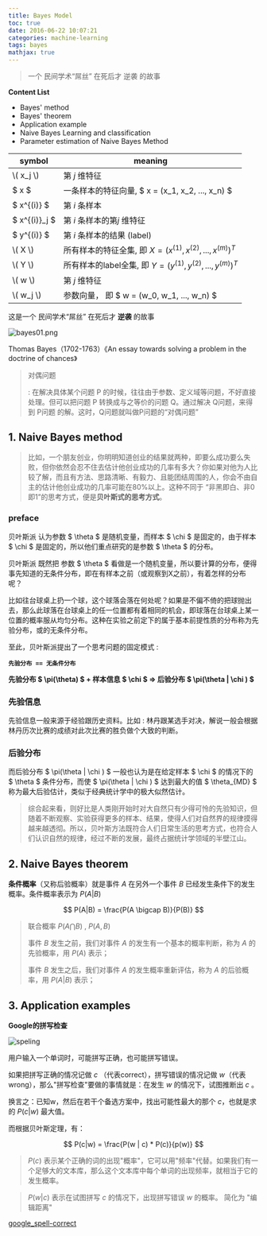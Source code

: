 ```yaml
---
title: Bayes Model
toc: true
date: 2016-06-22 10:07:21
categories: machine-learning
tags: bayes
mathjax: true
---
```


<script type="text/x-mathjax-config">
  MathJax.Hub.Config({
    extensions: ["tex2jax.js"],
    jax: ["input/TeX"],
    tex2jax: {
      inlineMath: [ ['$','$'], ['\\(','\\)'] ],
      displayMath: [ ['$$','$$'], ['\[','\]'] ],
      processEscapes: true
    }
  });
</script>
<script type="text/javascript" src="https://cdn.mathjax.org/mathjax/latest/MathJax.js?config=TeX-AMS_HTML,http://myserver.com/MathJax/config/local/local.js">
</script>

> 一个 民间学术“屌丝” 在死后才 逆袭 的故事

<!--more-->

**Content List**

- Bayes' method
- Bayes' theorem
- Application example
- Naive Bayes Learning and classification
- Parameter estimation of Naive Bayes Method

symbol | meaning
------- | -------
\\( x_j \\) | 第 $j$ 维特征
$ x $ | 一条样本的特征向量, $ x = (x_1, x_2, ..., x_n) $
$ x^{(i)} $ | 第 $i$ 条样本
$ x^{(i)}_j $ | 第 $i$ 条样本的第$j$ 维特征
$ y^{(i)} $ | 第 $i$ 条样本的结果 (label)
\\( X \\) | 所有样本的特征全集, 即 $X = (x^{(1)}, x^{(2)}, ..., x^{(m)})^T$
\\( Y \\) | 所有样本的label全集, 即 $Y = (y^{(1)}, y^{(2)}, ... , y^{(m)})^T$
\\( w \\) | 第 $j$ 维特征
\\( w_j \\) | 参数向量， 即 $ w = (w_0, w_1, ..., w_n) $


这是一个 民间学术“屌丝” 在死后才 **逆袭** 的故事

![bayes01.png](/images/ml-bayes-01.png)

Thomas Bayes（1702-1763）《An essay towards solving a problem in the doctrine of chances》

> 对偶问题 
>
>   :  在解决具体某个问题 P  的时候，往往由于参数、定义域等问题，不好直接处理。但可以把问题 P 转换成与之等价的问题 Q。通过解决 Q问题，来得到 P问题 的解。这时，Q问题就叫做P问题的“对偶问题”


## 1. Naive Bayes method


> 比如，一个朋友创业，你明明知道创业的结果就两种，即要么成功要么失败，但你依然会忍不住去估计他创业成功的几率有多大？你如果对他为人比较了解，而且有方法、思路清晰、有毅力、且能团结周围的人，你会不由自主的估计他创业成功的几率可能在80%以上。这种不同于 “非黑即白、非0即1”的思考方式，便是**贝叶斯式的思考方式**。


### preface

贝叶斯派 认为参数 $ \theta $ 是随机变量，而样本 $ \chi $ 是固定的，由于样本 $ \chi $ 是固定的，所以他们重点研究的是参数 $ \theta $ 的分布。

贝叶斯派 既然把 参数 $ \theta $ 看做是一个随机变量，所以要计算的分布，便得事先知道的无条件分布，即在有样本之前（或观察到X之前），有着怎样的分布呢？

比如往台球桌上扔一个球，这个球落会落在何处呢？如果是不偏不倚的把球抛出去，那么此球落在台球桌上的任一位置都有着相同的机会，即球落在台球桌上某一位置的概率服从均匀分布。这种在实验之前定下的属于基本前提性质的分布称为先验分布，或的无条件分布。

至此，贝叶斯派提出了一个思考问题的固定模式 :  

**`先验分布 == 无条件分布`**

**先验分布 $ \pi(\theta) $ + 样本信息 $ \chi $ => 后验分布  $ \pi(\theta | \chi ) $**

### 先验信息

先验信息一般来源于经验跟历史资料。比如 : 林丹跟某选手对决，解说一般会根据林丹历次比赛的成绩对此次比赛的胜负做个大致的判断。

### 后验分布

  而后验分布  $ \pi(\theta | \chi ) $ 一般也认为是在给定样本 $ \chi $ 的情况下的 $ \theta $ 条件分布，而使  $ \pi(\theta | \chi ) $ 达到最大的值 $ \theta_{MD} $ 称为最大后验估计，类似于经典统计学中的极大似然估计。

>  综合起来看，则好比是人类刚开始时对大自然只有少得可怜的先验知识，但随着不断观察、实验获得更多的样本、结果，使得人们对自然界的规律摸得越来越透彻。所以，贝叶斯方法既符合人们日常生活的思考方式，也符合人们认识自然的规律，经过不断的发展，最终占据统计学领域的半壁江山。


## 2. Naive Bayes theorem


**条件概率**（又称后验概率）就是事件 $A$ 在另外一个事件 $B$ 已经发生条件下的发生概率。条件概率表示为 $P(A|B)$

$$
P(A|B) = \frac{P(A \bigcap B)}{P(B)}
$$

> 联合概率 ${P(A \bigcap B)}$ , ${P(A, B)}$
> 
> 事件 $B$ 发生之前，我们对事件 $A$ 的发生有一个基本的概率判断，称为 $A$ 的先验概率，用 $P(A)$ 表示；
> 
> 事件 $B$ 发生之后，我们对事件 $A$ 的发生概率重新评估，称为 $A$ 的后验概率，用 $P(A|B)$ 表示；

## 3. Application examples

**Google的拼写检查**

![speling](/images/ml-speling.png)

用户输入一个单词时，可能拼写正确，也可能拼写错误。

如果把拼写正确的情况记做 $c$ （代表correct），拼写错误的情况记做 $w$（代表wrong），那么"拼写检查"要做的事情就是：在发生 $w$ 的情况下，试图推断出 $c$ 。

换言之：已知w，然后在若干个备选方案中，找出可能性最大的那个 $c$，也就是求的 $P(c|w)$ 最大值。

而根据贝叶斯定理，有：
    
$$
P(c|w) = \frac{P(w | c) * P(c)}{p(w)}
$$

> $P(c)$ 表示某个正确的词的出现"概率"，它可以用"频率"代替。如果我们有一个足够大的文本库，那么这个文本库中每个单词的出现频率，就相当于它的发生概率。

> $P(w|c)$ 表示在试图拼写 $c$ 的情况下，出现拼写错误 $w$ 的概率。 简化为 "编辑距离"

[google_spell-correct](http://norvig.com/spell-correct.html)


